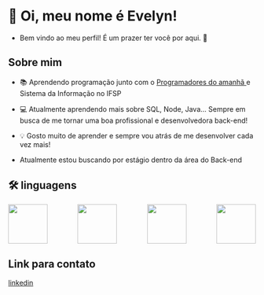 # :wave: Oi, meu nome é Evelyn! 
- Bem vindo ao meu perfil! É um prazer ter você por aqui. :slightly_smiling_face:	

## Sobre mim 
- :books: Aprendendo programação junto com o [Programadores do amanhã ](https://programadoresdoamanha.org.br/pt) e Sistema da Informação no IFSP
- :computer: Atualmente aprendendo mais sobre SQL, Node, Java... Sempre em busca de me tornar uma boa profissional e desenvolvedora back-end!
- :bulb: Gosto muito de aprender e sempre vou atrás de me desenvolver cada vez mais! 

- Atualmente estou buscando por estágio dentro da área do Back-end

## :hammer_and_wrench: linguagens
<div style='display:flex; justify-content:space-between;'>
<img width='80cm' src="https://cdn.jsdelivr.net/gh/devicons/devicon@latest/icons/html5/html5-original.svg" />
<img width='80cm' src="https://cdn.jsdelivr.net/gh/devicons/devicon@latest/icons/css3/css3-original.svg" />
<img width= '80cm' src="https://cdn.jsdelivr.net/gh/devicons/devicon@latest/icons/javascript/javascript-original.svg" />
<img width= '80cm' src="https://cdn.jsdelivr.net/gh/devicons/devicon@latest/icons/cplusplus/cplusplus-original.svg" />


</div>

## Link para contato
[linkedin](https://www.linkedin.com/in/evelyn-soares-60a975265?utm_source=share&utm_campaign=share_via&utm_content=profile&utm_medium=android_app)

